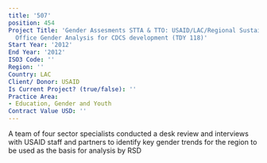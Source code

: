 ```yaml
---
title: '507'
position: 454
Project Title: 'Gender Assesments STTA & TTO: USAID/LAC/Regional Sustainable Development
  Office Gender Analysis for CDCS development (TDY 118)'
Start Year: '2012'
End Year: '2012'
ISO3 Code: ''
Region: ''
Country: LAC
Client/ Donor: USAID
Is Current Project? (true/false): ''
Practice Area:
- Education, Gender and Youth
Contract Value USD: ''
---
```


A team of four sector specialists conducted a desk review and interviews with USAID staff and partners to identify key gender trends for the region to be used as the basis for analysis by RSD